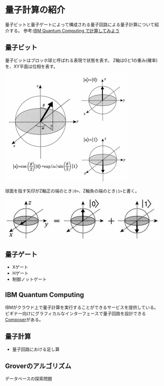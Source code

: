# 量子計算の紹介
量子ビットと量子ゲートによって構成される量子回路による量子計算について紹介する。
参考:[IBM Quantum Computing で計算してみよう](https://www.ibm.com/developerworks/jp/cloud/library/cl-quantum-computing/index.html)

## 量子ビット
量子ビットはブロッホ球と呼ばれる表現で状態を表す。
Z軸は0と1の重み(確率)を、XY平面は位相を表す。

![ブロッホ球](./takeuchi-4-16.png)

球面を指す矢印がZ軸正の端のとき`|0>`、Z軸負の端のとき`|1>`と書く。

![重ね合わせ](./takeuchi-4-19.png)

## 量子ゲート
- Xゲート
- Hゲート
- 制御ノットゲート

## IBM Quantum Computing
IBMがクラウド上で量子計算を実行することができるサービスを提供している。
ビギナー向けにグラフィカルなインターフェースで量子回路を設計できる[Composer](https://quantumexperience.ng.bluemix.net/qx/editor)がある。

## 量子計算
- 量子回路における足し算

## Groverのアルゴリズム
データベースの探索問題
